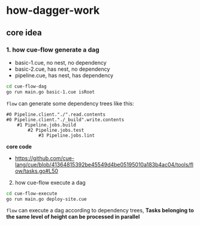# how-dagger-work

## core idea

### 1. how cue-flow generate a dag

- basic-1.cue, no nest, no dependency
- basic-2.cue, has nest, no dependency
- pipeline.cue, has nest, has dependency

```bash
cd cue-flow-dag
go run main.go basic-1.cue isRoot
```

`flow` can generate some dependency trees like this:

```
#0 Pipeline.client."./".read.contents
#0 Pipeline.client."./_build".write.contents
    #1 Pipeline.jobs.build
        #2 Pipeline.jobs.test
            #3 Pipeline.jobs.lint
```

**core code**

- <https://github.com/cue-lang/cue/blob/41364815392be45549d4be05195010a183b4ac04/tools/flow/tasks.go#L50>

2. how cue-flow execute a dag

```bash
cd cue-flow-execute
go run main.go deploy-site.cue
```

`flow` can execute a dag according to dependency trees, **Tasks belonging to the same level of height can be processed in parallel**
